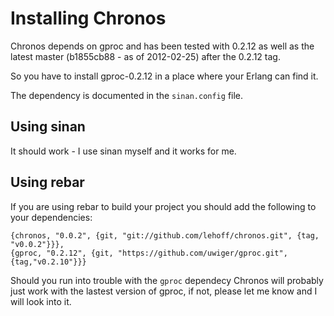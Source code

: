 # Installing Chronos

Chronos depends on gproc and has been tested with 0.2.12 as well as the latest master (b1855cb88 - as of 2012-02-25) after the 0.2.12 tag.

So you have to install gproc-0.2.12 in a place where your Erlang can find it.

The dependency is documented in the `sinan.config` file.

## Using sinan

It should work - I use sinan myself and it works for me.



## Using rebar
If you are using rebar to build your project you should add the following to your dependencies:

    {chronos, "0.0.2", {git, "git://github.com/lehoff/chronos.git", {tag, "v0.0.2"}}},
    {gproc, "0.2.12", {git, "https://github.com/uwiger/gproc.git", {tag,"v0.2.10"}}}

Should you run into trouble with the `gproc` dependecy Chronos will probably just work with the lastest version of gproc, if not, please let me know and I will look into it.
